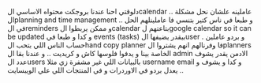 دلوقتي احنا عندنا بروجكت محتواه الاساسي الcalendar .. عاملينه علشان نحل مشكلة الplanning and time management .. و طبعا في ناس كتير بتنسي فا عاملينلهم الحل في الreminders و ممكن يربطوا الcalendar بتاعتهم لgoogle calendar so it can be updated و كدا و طبعا في events (tasks) بيقدر يضيفها الuser .
و بردو عاملين حساب الناس اللي بتحب الhand copy planner 
فا وفرنالهم انهم يشتروا الplanners الخاصة بينا و يدفوا فلوسها كاش و كريديت .. 
و عندنا بقا ال admin 
الادمن يقدر يشوف عدد الusers بالبيانات اللي غير مشفرة زي مثلا username email و كدا و يشوف و يعدل بردو في الاوردرات و في المنتجات اللي علي الويبسايت ..

